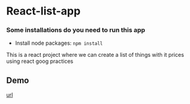 # React-list-app

### Some installations do you need to run this app 
 - Install node packages: `npm install`  

This is a react project where we can create a list of things with it prices using react goog practices

## Demo
[url](https://arizhernandez.github.io/react-list-app)
